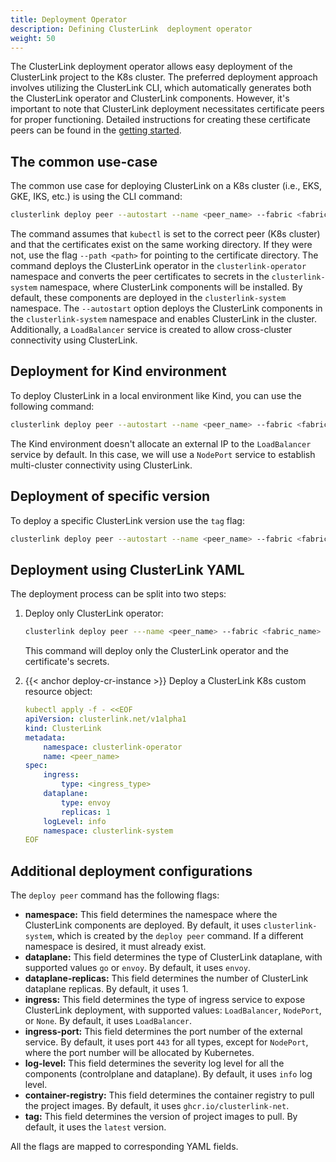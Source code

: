 ```yaml
---
title: Deployment Operator
description: Defining ClusterLink  deployment operator
weight: 50
---
```


The ClusterLink deployment operator allows easy deployment of the ClusterLink project to the K8s cluster. The preferred deployment approach involves utilizing the ClusterLink CLI, which automatically generates both the ClusterLink operator and ClusterLink components. However, it's important to note that ClusterLink deployment necessitates certificate peers for proper functioning. Detailed instructions for creating these certificate peers can be found in the [getting started](https://clusterlink.net/docs/getting-started/users/#Setup).

## The common use-case

The common use case for deploying ClusterLink on a K8s cluster (i.e., EKS, GKE, IKS, etc.) is using the CLI command:

```sh
clusterlink deploy peer --autostart --name <peer_name> --fabric <fabric_name>
```

The command assumes that `kubectl` is set to the correct peer (K8s cluster)
and that the certificates exist on the same working directory.
If they were not, use the flag `--path <path>` for pointing to the certificate directory.
The command deploys the ClusterLink operator in the `clusterlink-operator` namespace and converts the peer certificates to secrets in the `clusterlink-system` namespace, where ClusterLink components will be installed. By default, these components are deployed in the `clusterlink-system` namespace. The `--autostart` option deploys the ClusterLink components in the `clusterlink-system` namespace and enables ClusterLink in the cluster. Additionally, a `LoadBalancer` service is created to allow cross-cluster connectivity using ClusterLink.

## Deployment for Kind environment

To deploy ClusterLink in a local environment like Kind, you can use the following command:

```sh
clusterlink deploy peer --autostart --name <peer_name> --fabric <fabric_name> --ingress=NodePort --ingress-port=30443
```

The Kind environment doesn't allocate an external IP to the `LoadBalancer` service by default. In this case, we will use a `NodePort` service to establish multi-cluster connectivity using ClusterLink.

## Deployment of specific version

To deploy a specific ClusterLink version use the `tag` flag:

```sh
clusterlink deploy peer --autostart --name <peer_name> --fabric <fabric_name> --tag <version_tag>
```

## Deployment using ClusterLink YAML

The deployment process can be split into two steps:

1. Deploy only ClusterLink operator:

    ```sh
    clusterlink deploy peer ---name <peer_name> --fabric <fabric_name>
    ```

    This command will deploy only the ClusterLink operator and the certificate's secrets.

1. {{< anchor deploy-cr-instance >}} Deploy a ClusterLink K8s custom resource object:

    ```yaml
    kubectl apply -f - <<EOF
    apiVersion: clusterlink.net/v1alpha1
    kind: ClusterLink
    metadata:
        namespace: clusterlink-operator
        name: <peer_name>
    spec:
        ingress:
            type: <ingress_type>
        dataplane:
            type: envoy
            replicas: 1
        logLevel: info
        namespace: clusterlink-system
    EOF
    ```

## Additional deployment configurations

The `deploy peer` command has the following flags:

- **namespace:** This field determines the namespace where the ClusterLink components are deployed. By default, it uses `clusterlink-system`, which is created by the `deploy peer` command. If a different namespace is desired, it must already exist.
- **dataplane:**  This field determines the type of ClusterLink dataplane, with supported values `go` or `envoy`. By default, it uses `envoy`.
- **dataplane-replicas:** This field determines the number of ClusterLink dataplane replicas. By default, it uses 1.
- **ingress:** This field determines the type of ingress service to expose ClusterLink deployment, with supported values: `LoadBalancer`, `NodePort`, or `None`. By default, it uses `LoadBalancer`.
- **ingress-port:** This field determines the port number of the external service. By default, it uses port `443` for all types, except for `NodePort`, where the port number will be allocated by Kubernetes.
- **log-level:** This field determines the severity log level for all the components (controlplane and dataplane). By default, it uses `info` log level.
- **container-registry:** This field determines the container registry to pull the project images. By default, it uses `ghcr.io/clusterlink-net`.
- **tag:** This field determines the version of project images to pull. By default, it uses the `latest` version.

All the flags are mapped to corresponding YAML fields.
